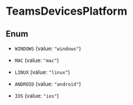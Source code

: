 

# TeamsDevicesPlatform

## Enum


* `WINDOWS` (value: `"windows"`)

* `MAC` (value: `"mac"`)

* `LINUX` (value: `"linux"`)

* `ANDROID` (value: `"android"`)

* `IOS` (value: `"ios"`)



